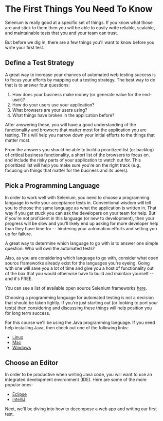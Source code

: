# The First Things You Need To Know

Selenium is really good at a specific set of things. If you know what those are and stick to them then you will be able to easily write reliable, scalable, and maintainable tests that you and your team can trust.

But before we dig in, there are a few things you'll want to know before you write your first test.

## Define a Test Strategy

A great way to increase your chances of automated web testing success is to focus your efforts by mapping out a testing strategy. The best way to do that is to answer four questions:

1. How does your business make money (or generate value for the end-user)?
2. How do your users use your application?
3. What browsers are your users using?
4. What things have broken in the application before?

After answering these, you will have a good understanding of the functionality and browsers that matter most for the application you are testing. This will help you narrow down your initial efforts to the things that matter most.

From the answers you should be able to build a prioritized list (or backlog) of critical business functionality, a short list of the browsers to focus on, and include the risky parts of your application to watch out for. This prioritized list will help you make sure you're on the right track (e.g., focusing on things that matter for the business and its users).

## Pick a Programming Language

In order to work well with Selenium, you need to choose a programming language to write your acceptance tests in. Conventional wisdom will tell you to choose the same language as what the application is written in. That way if you get stuck you can ask the developers on your team for help. But if you're not proficient in this language (or new to development), then your progress will be slow and you'll likely end up asking for more developer help than they have time for -- hindering your automation efforts and setting you up for failure.

A great way to determine which language to go with is to answer one simple question: Who will own the automated tests?

Also, as you are considering which language to go with, consider what open source frameworks already exist for the languages you're eyeing. Going with one will save you a lot of time and give you a host of functionality out of the box that you would otherwise have to build and maintain yourself -- and it's FREE.

You can see a list of available open source Selenium frameworks [here](http://davehaeffner.com/resources/selenium-frameworks/).

Choosing a programming language for automated testing is not a decision that should be taken lightly. If you're just starting out (or looking to port your tests) then considering and discussing these things will help position you for long term success.

For this course we'll be using the Java programming language. If you need help installing Java, then check out one of the following links:

+ [Linux](http://davehaeffner.com/selenium-guidebook/install/java/linux)
+ [Mac](http://davehaeffner.com/selenium-guidebook/install/java/mac)
+ [Windows](http://davehaeffner.com/selenium-guidebook/install/java/windows)

## Choose an Editor

In order to be productive when writing Java code, you will want to use an integrated development environment (IDE). Here are some of the more popular ones:

+ [Eclipse](https://eclipse.org/downloads/packages/eclipse-ide-java-developers/lunasr2)
+ [IntelliJ](http://www.jetbrains.com/idea/?utm_source=selenium-bootcamp-java)

Next, we'll be diving into how to decompose a web app and writing our first test.

